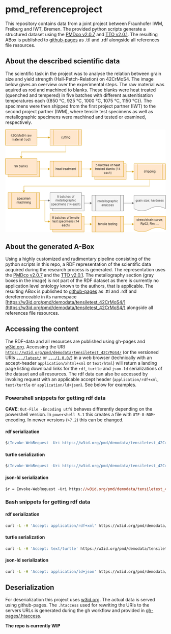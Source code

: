 # pmd_referenceproject

This repository contains data from a joint project between Fraunhofer IWM, Freiburg and IWT, Bremen. The provided python scripts generate a structured dataset using the [PMDco v2.0.7](https://github.com/materialdigital/core-ontology) and [TTO v2.0.1](https://github.com/materialdigital/application-ontologies). The resulting ABox is published to [github-pages](https://materialdigital.github.io/demodata_tensiletest_42CrMoS4/) as .ttl and .rdf alongside all references file resources.

## About the described scientific data
The scientific task in the project was to analyse the relation between grain size and yield strength (Hall-Petch-Relation) on 42CrMoS4. The image below gives an overview over the experimental steps. The raw material was aquired as rod and machined to blanks. These blanks were heat treated (quenched and tempered) in five batches with different austenitisation temperatures each ({850 °C, 925 °C, 1000 °C, 1075 °C, 1150 °C}). The specimens were then shipped from the first project partner (IWT) to the second project partner (IWM), where tensile test specimens as well as metallographic specimens were machined and tested or examined, respectively.

![alt text](project_flowchart.drawio.png)

## About the generated A-Box
Using a highly customized and rudimentary pipeline consisting of the python scripts in this repo, a RDF representation of the scientific data acquired during the research process is generated. The representation uses the [PMDco v2.0.7](https://github.com/materialdigital/core-ontology) and the [TTO v2.0.1](https://github.com/materialdigital/application-ontologies). The metallography section (gray boxes in the image) is not part of the RDF dataset as there is currently no application level ontology known to the authors, that is applicable. The resulting ABox is published to [github-pages](https://materialdigital.github.io/demodata_tensiletest_42CrMoS4/) as .ttl and .rdf and dereferenceable in its namespace [https://w3id.org/pmd/demodata/tensiletest_42CrMoS4/](https://w3id.org/pmd/demodata/tensiletest_42CrMoS4/) alongside all references file resources.

## Accessing the content
The RDF-data and all resources are published using gh-pages and [w3id.org](https://w3id.org/). Accessing the URI [`https://w3id.org/pmd/demodata/tensiletest_42CrMoS4/`](https://w3id.org/pmd/demodata/tensiletest_42CrMoS4/) (or the versioned URIs [`.../latest/`](https://w3id.org/pmd/demodata/tensiletest_42CrMoS4/latest/) or [`.../1.0.0/`](https://w3id.org/pmd/demodata/tensiletest_42CrMoS4/1.0.0/)) in a web browser (technically with an accept-header `application/xhtml+xml` or `text/html`) will return a landing page listing download links for the `rdf`, `turtle` and `json-ld` serializations of the dataset and all resources. The rdf data can also be accessed by invoking request with an applicable accept header (`application/rdf+xml`, `text/turtle` or `application/ld+json`). See below for examples.

### Powershell snippets for getting rdf data
**CAVE**: `Out-File -Encoding utf8` behaves differently depending on the powershell version. In `powershell 5.1` this creates a file with `UTF-8-BOM`-encoding. In newer versions (`>7.2`) this can be changed.

#### rdf serialization
```ps
$(Invoke-WebRequest -Uri https://w3id.org/pmd/demodata/tensiletest_42CrMoS4/ -Headers @{'accept' = 'application/rdf+xml'}).Content | Out-File -FilePath tensiletest_42CrMoS4.rdf -Encoding utf8
```
#### turtle serialization
```ps
$(Invoke-WebRequest -Uri https://w3id.org/pmd/demodata/tensiletest_42CrMoS4/ -Headers @{'accept' = 'text/turtle'}).Content | Out-File -FilePath tensiletest_42CrMoS4.ttl -Encoding utf8
```
#### json-ld serialization
```ps
$r = Invoke-WebRequest -Uri https://w3id.org/pmd/demodata/tensiletest_42CrMoS4/ -Headers @{'accept' = 'application/ld+json'}; [System.Text.Encoding]::UTF8.GetString($r.Content) | Out-File -FilePath tensiletest_42CrMoS4.jsonld -Encoding utf8
```

### Bash snippets for getting rdf data
#### rdf serialization
```bash
curl -L -H 'Accept: application/rdf+xml' https://w3id.org/pmd/demodata/tensiletest_42CrMoS4/ > tensiletest_42CrMoS4.rdf
```
#### turtle serialization
```bash
curl -L -H 'Accept: text/turtle' https://w3id.org/pmd/demodata/tensiletest_42CrMoS4/ > tensiletest_42CrMoS4.ttl
```
#### json-ld serialization
```bash
curl -L -H 'Accept: application/ld+json' https://w3id.org/pmd/demodata/tensiletest_42CrMoS4/ > tensiletest_42CrMoS4.jsonld
```
## Deserialization
For deserialization this project uses [w3id.org](https://w3id.org/). The actual data is served using github-pages. The `.htaccess` used for rewriting the URIs to the servers URLs is generated during the gh workflow and provided in [gh-pages/.htaccess](../gh-pages/.htaccess).

**The repo is currently WIP**
